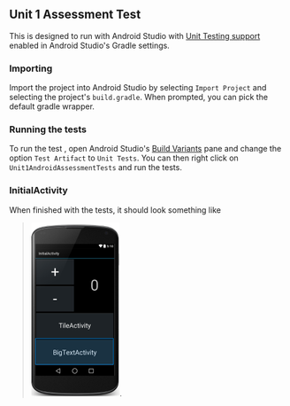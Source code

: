 ## Unit 1 Assessment Test

This is designed to run with Android Studio with
[Unit Testing support](https://sites.google.com/a/android.com/tools/tech-docs/unit-testing-support) enabled in Android Studio's Gradle settings.

### Importing
Import the project into Android Studio by selecting `Import Project` and selecting the project's `build.gradle`. When prompted, you can pick the default gradle wrapper.

### Running the tests
To run the test , open Android Studio's [Build Variants](https://sites.google.com/a/android.com/tools/tech-docs/unit-testing-support/qSxL68MPv5.png) pane and change the option `Test Artifact` to `Unit Tests`. You can then right click on `Unit1AndroidAssessmentTests` and run the tests.

### InitialActivity
When finished with the tests, it should look something like 

> ![](static/InitialActivity.png).
